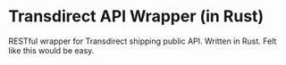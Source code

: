 # Transdirect API Wrapper (in Rust)

RESTful wrapper for Transdirect shipping public API. Written in Rust. Felt like this would be easy.
